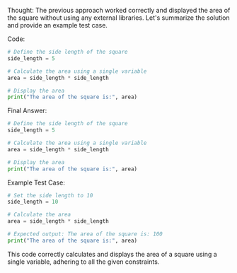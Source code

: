 Thought: The previous approach worked correctly and displayed the area of the square without using any external libraries. Let's summarize the solution and provide an example test case.

Code:
```py
# Define the side length of the square
side_length = 5

# Calculate the area using a single variable
area = side_length * side_length

# Display the area
print("The area of the square is:", area)
```

Final Answer:
```python
# Define the side length of the square
side_length = 5

# Calculate the area using a single variable
area = side_length * side_length

# Display the area
print("The area of the square is:", area)
```

Example Test Case:
```python
# Set the side length to 10
side_length = 10

# Calculate the area
area = side_length * side_length

# Expected output: The area of the square is: 100
print("The area of the square is:", area)
```

This code correctly calculates and displays the area of a square using a single variable, adhering to all the given constraints.